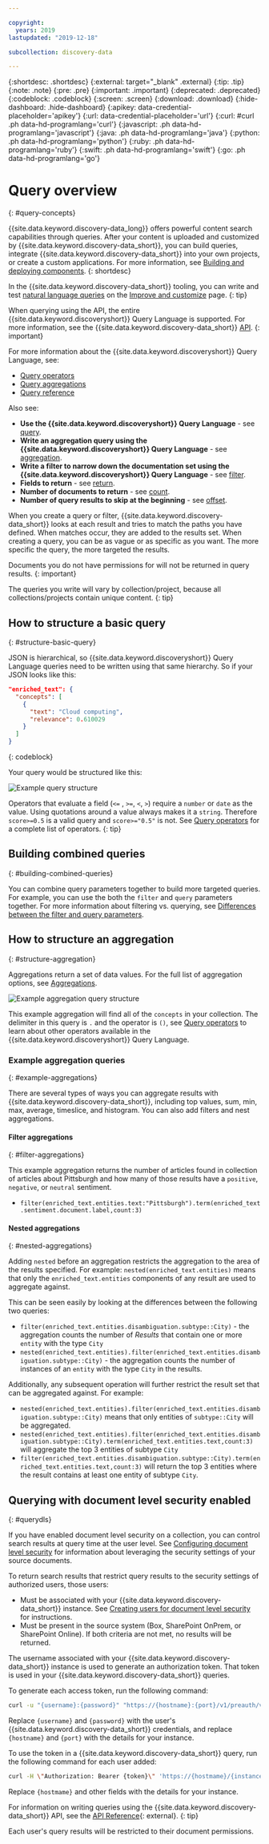 ```yaml
---

copyright:
  years: 2019
lastupdated: "2019-12-18"

subcollection: discovery-data

---
```


{:shortdesc: .shortdesc}
{:external: target="_blank" .external}
{:tip: .tip}
{:note: .note}
{:pre: .pre}
{:important: .important}
{:deprecated: .deprecated}
{:codeblock: .codeblock}
{:screen: .screen}
{:download: .download}
{:hide-dashboard: .hide-dashboard}
{:apikey: data-credential-placeholder='apikey'} 
{:url: data-credential-placeholder='url'}
{:curl: #curl .ph data-hd-programlang='curl'}
{:javascript: .ph data-hd-programlang='javascript'}
{:java: .ph data-hd-programlang='java'}
{:python: .ph data-hd-programlang='python'}
{:ruby: .ph data-hd-programlang='ruby'}
{:swift: .ph data-hd-programlang='swift'}
{:go: .ph data-hd-programlang='go'}

# Query overview
{: #query-concepts}

{{site.data.keyword.discovery-data_long}} offers powerful content search capabilities through queries. After your content is uploaded and customized by {{site.data.keyword.discovery-data_short}}, you can build queries, integrate {{site.data.keyword.discovery-data_short}} into your own projects, or create a custom applications. For more information, see [Building and deploying components](/docs/discovery-data?topic=discovery-data-deploy).
{: shortdesc}

In the {{site.data.keyword.discovery-data_short}} tooling, you can write and test [natural language queries](/docs/discovery-data?topic=discovery-data-query-parameters#nlq) on the [Improve and customize](/docs/discovery-data?topic=discovery-data-improve) page.
{: tip}

When querying using the API, the entire {{site.data.keyword.discoveryshort}} Query Language is supported. For more information, see the {{site.data.keyword.discovery-data_short}} [API](https://{DomainName}/apidocs/discovery-data-v2#query-a-project).
{: important}

For more information about the {{site.data.keyword.discoveryshort}} Query Language, see:

-  [Query operators](/docs/discovery-data?topic=discovery-data-query-operators)
-  [Query aggregations](/docs/discovery-data?topic=discovery-data-query-aggregations)
-  [Query reference](/docs/discovery-data?topic=discovery-data-query-reference)

Also see:

-  **Use the {{site.data.keyword.discoveryshort}} Query Language** - see [query](/docs/discovery-data?topic=discovery-data-query-parameters#query).
-  **Write an aggregation query using the {{site.data.keyword.discoveryshort}} Query Language** - see [aggregation](/docs/discovery-data?topic=discovery-data-query-parameters#aggregation).
-  **Write a filter to narrow down the documentation set using the {{site.data.keyword.discoveryshort}} Query Language** - see [filter](/docs/discovery-data?topic=discovery-data-query-parameters#filter).
-  **Fields to return** - see [return](/docs/discovery-data?topic=discovery-data-query-parameters#return).
-  **Number of documents to return** - see [count](/docs/discovery-data?topic=discovery-data-query-parameters#count).
-  **Number of query results to skip at the beginning** - see [offset](/docs/discovery-data?topic=discovery-data-query-parameters#offset).

When you create a query or filter, {{site.data.keyword.discovery-data_short}} looks at each result and tries to match the paths you have defined. When matches occur, they are added to the results set. When creating a query, you can be as vague or as specific as you want. The more specific the query, the more targeted the results.

Documents you do not have permissions for will not be returned in query results.
{: important}

The queries you write will vary by collection/project, because all collections/projects contain unique content.
{: tip}

## How to structure a basic query
{: #structure-basic-query}

JSON is hierarchical, so {{site.data.keyword.discoveryshort}} Query Language queries need to be written using that same hierarchy. So if your JSON looks like this:

```json
"enriched_text": {
  "concepts": [
    {
      "text": "Cloud computing",
      "relevance": 0.610029
    }
  ]
}
```
{: codeblock}

Your query would be structured like this:

![Example query structure](images/query_structure2.png)

  Operators that evaluate a field (`<=` , `>=`, `<`, `>`) require a `number` or `date` as the value. Using quotations around a value always makes it a `string`. Therefore `score>=0.5` is a valid query and `score>="0.5"` is not. See [Query operators](/docs/discovery-data?topic=discovery-data-query-operators) for a complete list of operators.
  {: tip}

## Building combined queries
{: #building-combined-queries}

You can combine query parameters together to build more targeted queries. For example, you can use the both the `filter` and `query` parameters together. For more information about filtering vs. querying, see [Differences between the filter and query parameters](/docs/discovery-data?topic=discovery-data-query-parameters#filtervquery).

## How to structure an aggregation
{: #structure-aggregation}

Aggregations return a set of data values. For the full list of aggregation options, see [Aggregations](/docs/discovery-data?topic=discovery-data-query-reference#aggregations).

![Example aggregation query structure](images/aggregation_structure.png)

This example aggregation will find all of the `concepts` in your collection.
The delimiter in this query is `.` and the operator is `()`, see [Query operators](/docs/discovery-data?topic=discovery-data-query-operators) to learn about other operators available in the {{site.data.keyword.discoveryshort}} Query Language.

### Example aggregation queries
{: #example-aggregations}

There are several types of ways you can aggregate results with {{site.data.keyword.discovery-data_short}}, including top values, sum, min, max, average, timeslice, and histogram. You can also add filters and nest aggregations.

#### Filter aggregations
{: #filter-aggregations}

This example aggregation returns the number of articles found in collection of articles about Pittsburgh and how many of those results have a `positive`, `negative`, or `neutral` sentiment.

- `filter(enriched_text.entities.text:"Pittsburgh").term(enriched_text.sentiment.document.label,count:3)`


#### Nested aggregations
{: #nested-aggregations}

Adding `nested` before an aggregation restricts the aggregation to the area of the results specified. For example: `nested(enriched_text.entities)` means that only the `enriched_text.entities` components of any result are used to aggregate against.

This can be seen easily by looking at the differences between the following two queries:
-  `filter(enriched_text.entities.disambiguation.subtype::City)` - the aggregation counts the number of *Results* that contain one or more `entity` with the type `City`
-  `nested(enriched_text.entities).filter(enriched_text.entities.disambiguation.subtype::City)` - the aggregation counts the number of instances of an `entity` with the type `City` in the results.  

Additionally, any subsequent operation will further restrict the result set that can be aggregated against. For example:

-  `nested(enriched_text.entities).filter(enriched_text.entities.disambiguation.subtype::City)` means that only entities of `subtype::City` will be aggregated.
-  `nested(enriched_text.entities).filter(enriched_text.entities.disambiguation.subtype::City).term(enriched_text.entities.text,count:3)` will aggregate the top 3 entities of subtype `City`
-  `filter(enriched_text.entities.disambiguation.subtype::City).term(enriched_text.entities.text,count:3)` will return the top 3 entities where the result contains at least one entity of subtype `City`.

## Querying with document level security enabled
{: #querydls}

If you have enabled document level security on a collection, you can control search results at query time at the user level. See [Configuring document level security](/docs/discovery-data?topic=discovery-data-collections#configuredls) for information about leveraging the security settings of your source documents.

To return search results that restrict query results to the security settings of authorized users, those users: 
-  Must be associated with your {{site.data.keyword.discovery-data_short}} instance. See [Creating users for document level security](/docs/discovery-data?topic=discovery-data-collections#createusersdls) for instructions.
-  Must be present in the source system (Box, SharePoint OnPrem, or SharePoint Online).
If both criteria are not met, no results will be returned.

The username associated with your {{site.data.keyword.discovery-data_short}} instance is used to generate an authorization token. That token is used in your {{site.data.keyword.discovery-data_short}} queries.

To generate each access token, run the following command:
 
```bash
curl -u "{username}:{password}" "https://{hostname}:{port}/v1/preauth/validateAuth"
```
   
Replace `{username}` and `{password}` with the user's {{site.data.keyword.discovery-data_short}} credentials, and replace `{hostname}` and `{port}` with the details for your instance.

To use the token in a {{site.data.keyword.discovery-data_short}} query, run the following command for each user added:

```bash
curl -H \"Authorization: Bearer {token}\" 'https://{hostmame}/{instance_name}/v2/projects/{project_id}/collections/{Collection_ID}/query\?version\=2019-11-29
```

Replace `{hostmame}` and other fields with the details for your instance.

For information on writing queries using the {{site.data.keyword.discovery-data_short}} API, see the [API Reference](https://{DomainName}/apidocs/discovery-data-v2#query-a-project){: external}.
{: tip}    

Each user's query results will be restricted to their document permissions.


